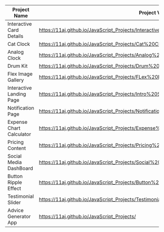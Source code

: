 | Project Name              |  Project View Link |
| -------------------------| -------------------- |
| Interactive Card Details | https://11aj.github.io/JavaScript_Projects/Interactive%20Card%20Details%20Form/index.html                          |
| Cat Clock                | https://11aj.github.io/JavaScript_Projects/Cat%20Clock/Cat%20Clock.html                                            |
| Analog Clock             | https://11aj.github.io/JavaScript_Projects/Analog%20Clock/index.html                                               |
| Drum Kit                 | https://11aj.github.io/JavaScript_Projects/Drum%20Kit/index.html                                                   |
| Flex Image Gallery       | https://11aj.github.io/JavaScript_Projects/FLex%20Image%20Gallery/index.html                                       |  
| Interactive Landing Page | https://11aj.github.io/JavaScript_Projects/Intro%20Section%20With%20dropdown%20menu/index.html                     | 
| Notification Page        | https://11aj.github.io/JavaScript_Projects/Notification%20Page/index.html                                          |
| Expense Chart Calculator | https://11aj.github.io/JavaScript_Projects/Expense%20Chart%20Component/index.html                                  |
| Pricing Content          | https://11aj.github.io/JavaScript_Projects/Pricing%20Content%20with%20Toggle%20Button/index.html                   |
| Social Media DashBoard   | https://11aj.github.io/JavaScript_Projects/Social%20Media%20Dashboard/index.html                                   |
| Button Ripple Effect     | https://11aj.github.io/JavaScript_Projects/Button%20Ripple%20Effect/index.html                                     |
| Testimonial Slider       | https://11aj.github.io/JavaScript_Projects/Testimonial%20Slider/index.html                                        |
| Advice Generator App     | https://11aj.github.io/JavaScript_Projects/                                        |

